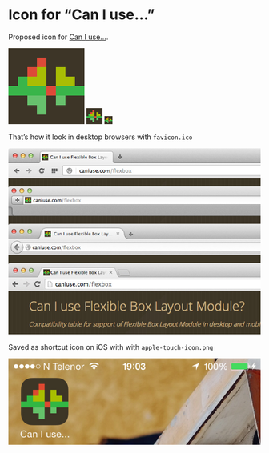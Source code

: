# Icon for “Can I use…”

Proposed icon for [Can I use…](http://caniuse.com).

![152×152](source/152.png) ![32×32](source/32.png) ![16×16](source/16.png)

That’s how it look in desktop browsers with `favicon.ico`

![OS X](source/osx.jpg)

Saved as shortcut icon on iOS with with `apple-touch-icon.png`

![iOS](source/ios.jpg)

